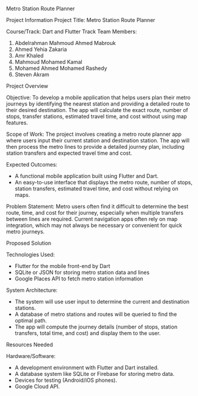  Metro Station Route Planner

Project Information
 Project Title:
Metro Station Route Planner

Course/Track:
Dart and Flutter Track
 Team Members:
1. Abdelrahman Mahmoud Ahmed Mabrouk
2. Ahmed Yehia Zakaria
3. Amr Khaled
4. Mahmoud Mohamed Kamal
5. Mohamed Ahmed Mohamed Rashedy
6. Steven Akram

Project Overview

 Objective:
To develop a mobile application that helps users plan their metro journeys by identifying the nearest station and providing a detailed route to their desired destination. The app will calculate the exact route, number of stops, transfer stations, estimated travel time, and cost without using map features.

 Scope of Work:
The project involves creating a metro route planner app where users input their current station and destination station. The app will then process the metro lines to provide a detailed journey plan, including station transfers and expected travel time and cost.

 Expected Outcomes:
- A functional mobile application built using Flutter and Dart.
- An easy-to-use interface that displays the metro route, number of stops, station transfers, estimated travel time, and cost without relying on maps.

Problem Statement:
Metro users often find it difficult to determine the best route, time, and cost for their journey, especially when multiple transfers between lines are required. Current navigation apps often rely on map integration, which may not always be necessary or convenient for quick metro journeys.

Proposed Solution

Technologies Used:
- Flutter for the mobile front-end by Dart
- SQLite or JSON for storing metro station data and lines
- Google Places API to fetch metro station information

System Architecture:
- The system will use user input to determine the current and destination stations.
- A database of metro stations and routes will be queried to find the optimal path.
- The app will compute the journey details (number of stops, station transfers, total time, and cost) and display them to the user.

Resources Needed

Hardware/Software:
- A development environment with Flutter and Dart installed.
- A database system like SQLite or Firebase for storing metro data.
- Devices for testing (Android/iOS phones).
- Google Cloud API.
